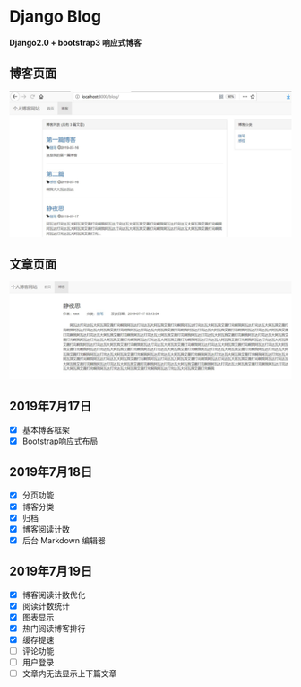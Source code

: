 # Django Blog

**Django2.0 + bootstrap3 响应式博客**

## 博客页面

![](https://raw.githubusercontent.com/Byojiaoxianz7/Django_Blog/master/%E5%8D%9A%E5%AE%A2%E9%A1%B5%E9%9D%A2.jpg)

## 文章页面

![](https://raw.githubusercontent.com/Byojiaoxianz7/Django_Blog/master/%E6%96%87%E7%AB%A0%E9%A1%B5%E9%9D%A2.jpg)


## 2019年7月17日

- [x] 基本博客框架
- [x] Bootstrap响应式布局

## 2019年7月18日

- [x] 分页功能
- [x] 博客分类
- [x] 归档
- [x] 博客阅读计数
- [x] 后台 Markdown 编辑器

## 2019年7月19日
- [x] 博客阅读计数优化
- [x] 阅读计数统计
- [x] 图表显示
- [x] 热门阅读博客排行
- [x] 缓存提速
- [ ] 评论功能
- [ ] 用户登录 
- [ ] 文章内无法显示上下篇文章

